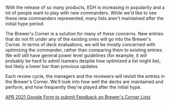 With the release of so many products, EDH is increasing in popularity and a lot of people want to play with new commanders. While we'd like to see these new commanders represented, many lists aren't maintained after the initial hype period. 

The Brewer's Corner is a solution for many of these concerns. New entries that do not fit under any of the existing ones will go into the Brewer's Corner. In terms of deck evaluations, we will be mostly concerned with optimizing the commander, rather than comparing them to existing entries. We will still have general power level guidelines (for example, it will probably be hard to admit Isamaru despite how optimized a list might be), but likely a lower bar than previous updates.

Each review cycle, the managers and the reviewers will revisit the entries in the Brewer's Corner.  We'll look into how well the decks are maintained and perform, and how frequently they're played after the initial hype. 


[APR 2021 Google Form to submit Feedback on Brewer's Corner Lists](https://docs.google.com/forms/d/1t3SXXPZDWrauYtwy8CpNevDbOZkDV12JjWbG3obkUSE/)